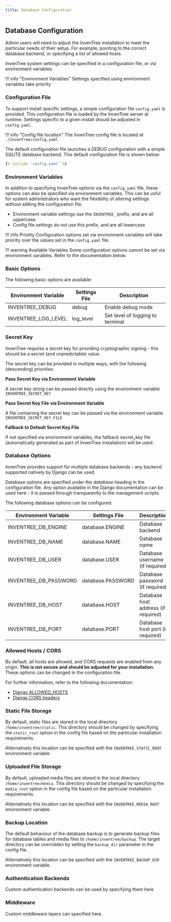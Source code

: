 ```yaml
---
title: Database Configuration
---
```


## Database Configuration

Admin users will need to adjust the InvenTree installation to meet the particular needs of their setup. For example, pointing to the correct database backend, or specifying a list of allowed hosts.

InvenTree system settings can be specified in a configuration file, or via environment variables.

!!! info "Environment Variables"
    Settings specified using environment variables take priority

### Configuration File

To support install specific settings, a simple configuration file ``config.yaml`` is provided. This configuration file is loaded by the InvenTree server at runtime. Settings specific to a given install should be adjusted in ``config.yaml``.

!!! info "Config file location"
    The InvenTree config file is located at `./InvenTree/config.yaml`

The default configuration file launches a *DEBUG* configuration with a simple SQLITE database backend. This default configuration file is shown below:

``` yaml
{% include 'config.yaml' %}
```

### Environment Variables

In addition to specifying InvenTree options via the `config.yaml` file, these options can also be specified via environment variables. This can be usful for system administrators who want the flexibility of altering settings without editing the configuration file.

- Environment variable settings use the `INVENTREE_` prefix, and are all uppercase.
- Config file settings do not use this prefix, and are all lowercase

!!! info Priotity
    Configuration options set via environment variables will take priority over the values set in the `config.yaml` file.

!!! warning Available Variables
    Some configuration options cannot be set via environment variables. Refer to the documentation below.

### Basic Options

The following basic options are available:

| Environment Variable | Settings File | Description |
| --- | --- | --- |
| INVENTREE_DEBUG | debug | Enable debug mode |
| INVENTREE_LOG_LEVEL | log_level | Set level of logging to terminal |

### Secret Key

InvenTree requires a secret key for providing cryptographic signing - this should be a secret (and unpredictable) value.

The secret key can be provided in multiple ways, with the following (descending) priorities:

**Pass Secret Key via Environment Variable**

A secret key string can be passed directly using the environment variable `INVENTREE_SECRET_KEY`

**Pass Secret Key File via Environment Variable**

A file containing the secret key can be passed via the environment variable `INVENTREE_SECRET_KEY_FILE`

**Fallback to Default Secret Key File**

If not specified via environment variables, the fallback secret_key file (automatically generated as part of InvenTree installation) will be used.

### Database Options

InvenTree provides support for multiple database backends - any backend supported natively by Django can be used. 

Database options are specified under the *database* heading in the configuration file. Any option available in the Django documentation can be used here - it is passed through transparently to the management scripts.

The following database options can be configured:

| Environment Variable | Settings File | Description |
| --- | --- | --- |
| INVENTREE_DB_ENGINE | database.ENGINE | Database backend |
| INVENTREE_DB_NAME | database.NAME | Database name |
| INVENTREE_DB_USER | database.USER | Database username (if required) |
| INVENTREE_DB_PASSWORD | database.PASSWORD | Database password (if required) |
| INVENTREE_DB_HOST | database.HOST | Database host address (if required) |
| INVENTREE_DB_PORT | database.PORT | Database host port (if required) |


### Allowed Hosts / CORS

By default, all hosts are allowed, and CORS requests are enabled from any origin. **This is not secure and should be adjusted for your installation**. These options can be changed in the configuration file.

For further information, refer to the following documentation:

* [Django ALLOWED_HOSTS](https://docs.djangoproject.com/en/2.2/ref/settings/#allowed-hosts)
* [Django CORS headers](https://github.com/OttoYiu/django-cors-headers)

### Static File Storage

By default, static files are stored in the local directory `/home/inventree/static`. This directory should be changed by specifying the `static_root` option in the config file based on the particular installation requirements.

Alternatively this location can be specified with the `INVENTREE_STATIC_ROOT` environment variable.

### Uploaded File Storage

By default, uploaded media files are stored in the local directory `/home/inventree/media`. This directory should be changed by specifying the `media_root` option in the config file based on the particular installation requirements.

Alternatively this location can be specified with the `INVENTREE_MEDIA_ROOT` environment variable.

### Backup Location

The default behaviour of the database backup is to generate backup files for database tables and media files to `/home/inventree/backup`. The target directory can be overridden by setting the `backup_dir` parameter in the config file.

Alternatively this location can be specified with the `INVENTREE_BACKUP_DIR` environment variable.

### Authentication Backends

Custom authentication backends can be used by specifying them here

### Middleware

Custom middleware layers can specified here.